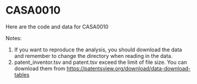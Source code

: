 # CASA0010
Here are the code and data for CASA0010

Notes: 
1. If you want to reproduce the analysis, you should download the data and remember to change the directory when reading in the data.
2. patent_inventor.tsv and patent.tsv exceed the limit of file size. You can download them from https://patentsview.org/download/data-download-tables
